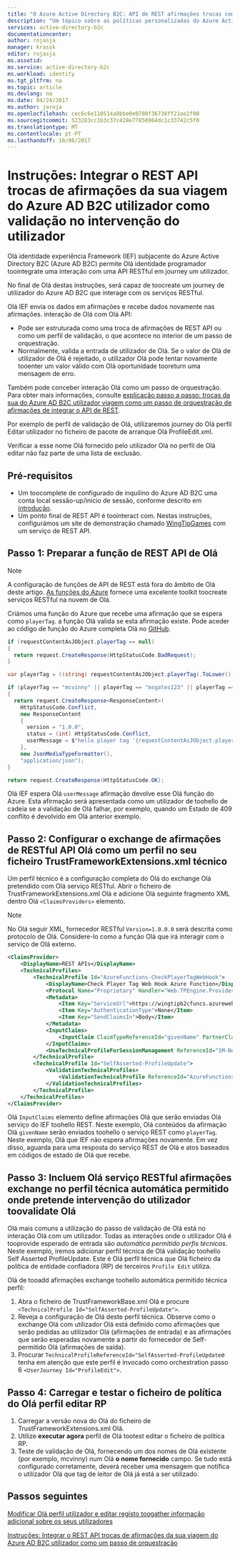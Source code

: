```yaml
---
title: "O Azure Active Directory B2C: API de REST afirmações trocas como validação | Microsoft Docs"
description: "Um tópico sobre as políticas personalizadas do Azure Active Directory B2C"
services: active-directory-b2c
documentationcenter: 
author: rojasja
manager: krassk
editor: rojasja
ms.assetid: 
ms.service: active-directory-b2c
ms.workload: identity
ms.tgt_pltfrm: na
ms.topic: article
ms.devlang: na
ms.date: 04/24/2017
ms.author: joroja
ms.openlocfilehash: cec6c6e110514a8bbe0e0780f36738ff21ae2f00
ms.sourcegitcommit: 523283cc1b3c37c428e77850964dc1c33742c5f0
ms.translationtype: MT
ms.contentlocale: pt-PT
ms.lasthandoff: 10/06/2017
---
```

# <a name="walkthrough-integrate-rest-api-claims-exchanges-in-your-azure-ad-b2c-user-journey-as-validation-on-user-input"></a>Instruções: Integrar o REST API trocas de afirmações da sua viagem do Azure AD B2C utilizador como validação no intervenção do utilizador

Olá identidade experiência Framework (IEF) subjacente do Azure Active Directory B2C (Azure AD B2C) permite Olá identidade programador toointegrate uma interação com uma API RESTful em journey um utilizador.  

No final de Olá destas instruções, será capaz de toocreate um journey de utilizador do Azure AD B2C que interage com os serviços RESTful.

Olá IEF envia os dados em afirmações e recebe dados novamente nas afirmações. interação de Olá com Olá API:

- Pode ser estruturada como uma troca de afirmações de REST API ou como um perfil de validação, o que acontece no interior de um passo de orquestração.
- Normalmente, valida a entrada de utilizador de Olá. Se o valor de Olá de utilizador de Olá é rejeitado, o utilizador Olá pode tentar novamente tooenter um valor válido com Olá oportunidade tooreturn uma mensagem de erro.

Também pode conceber interação Olá como um passo de orquestração. Para obter mais informações, consulte [explicação passo a passo: trocas da sua do Azure AD B2C utilizador viagem como um passo de orquestração de afirmações de integrar o API de REST](active-directory-b2c-rest-api-step-custom.md).

Por exemplo de perfil de validação de Olá, utilizaremos journey do Olá perfil Editar utilizador no ficheiro de pacote de arranque Olá ProfileEdit.xml.

Verificar a esse nome Olá fornecido pelo utilizador Olá no perfil de Olá editar não faz parte de uma lista de exclusão.

## <a name="prerequisites"></a>Pré-requisitos

- Um toocomplete de configurado de inquilino do Azure AD B2C uma conta local sessão-up/início de sessão, conforme descrito em [introdução](active-directory-b2c-get-started-custom.md).
- Um ponto final de REST API é toointeract com. Nestas instruções, configurámos um site de demonstração chamado [WingTipGames](https://wingtipgamesb2c.azurewebsites.net/) com um serviço de REST API.

## <a name="step-1-prepare-hello-rest-api-function"></a>Passo 1: Preparar a função de REST API de Olá

> [!NOTE]
> A configuração de funções de API de REST está fora do âmbito de Olá deste artigo. [As funções do Azure](https://docs.microsoft.com/azure/azure-functions/functions-reference) fornece uma excelente toolkit toocreate serviços RESTful na nuvem de Olá.

Criámos uma função do Azure que recebe uma afirmação que se espera como `playerTag`. a função Olá valida se esta afirmação existe. Pode aceder ao código de função do Azure completa Olá no [GitHub](https://github.com/Azure-Samples/active-directory-b2c-advanced-policies/tree/master/AzureFunctionsSamples).

```csharp
if (requestContentAsJObject.playerTag == null)
{
  return request.CreateResponse(HttpStatusCode.BadRequest);
}

var playerTag = ((string) requestContentAsJObject.playerTag).ToLower();

if (playerTag == "mcvinny" || playerTag == "msgates123" || playerTag == "revcottonmarcus")
{
  return request.CreateResponse<ResponseContent>(
    HttpStatusCode.Conflict,
    new ResponseContent
    {
      version = "1.0.0",
      status = (int) HttpStatusCode.Conflict,
      userMessage = $"hello player tag '{requestContentAsJObject.playerTag}' is already used."
    },
    new JsonMediaTypeFormatter(),
    "application/json");
}

return request.CreateResponse(HttpStatusCode.OK);
```

Olá IEF espera Olá `userMessage` afirmação devolve esse Olá função do Azure. Esta afirmação será apresentada como um utilizador de toohello de cadeia se a validação de Olá falhar, por exemplo, quando um Estado de 409 conflito é devolvido em Olá anterior exemplo.

## <a name="step-2-configure-hello-restful-api-claims-exchange-as-a-technical-profile-in-your-trustframeworkextensionsxml-file"></a>Passo 2: Configurar o exchange de afirmações de RESTful API Olá como um perfil no seu ficheiro TrustFrameworkExtensions.xml técnico

Um perfil técnico é a configuração completa do Olá do exchange Olá pretendido com Olá serviço RESTful. Abrir o ficheiro de TrustFrameworkExtensions.xml Olá e adicione Olá seguinte fragmento XML dentro Olá `<ClaimsProviders>` elemento.

> [!NOTE]
> No Olá seguir XML, fornecedor RESTful `Version=1.0.0.0` será descrita como protocolo de Olá. Considere-lo como a função Olá que irá interagir com o serviço de Olá externo. <!-- TODO: A full definition of hello schema can be found...link tooRESTful Provider schema definition>-->

```xml
<ClaimsProvider>
    <DisplayName>REST APIs</DisplayName>
    <TechnicalProfiles>
        <TechnicalProfile Id="AzureFunctions-CheckPlayerTagWebHook">
            <DisplayName>Check Player Tag Web Hook Azure Function</DisplayName>
            <Protocol Name="Proprietary" Handler="Web.TPEngine.Providers.RestfulProvider, Web.TPEngine, Version=1.0.0.0, Culture=neutral, PublicKeyToken=null" />
            <Metadata>
                <Item Key="ServiceUrl">https://wingtipb2cfuncs.azurewebsites.net/api/CheckPlayerTagWebHook?code=L/05YRSpojU0nECzM4Tp3LjBiA2ZGh3kTwwp1OVV7m0SelnvlRVLCg==</Item>
                <Item Key="AuthenticationType">None</Item>
                <Item Key="SendClaimsIn">Body</Item>
            </Metadata>
            <InputClaims>
                <InputClaim ClaimTypeReferenceId="givenName" PartnerClaimType="playerTag" />
            </InputClaims>
            <UseTechnicalProfileForSessionManagement ReferenceId="SM-Noop" />
        </TechnicalProfile>
        <TechnicalProfile Id="SelfAsserted-ProfileUpdate">
            <ValidationTechnicalProfiles>
                <ValidationTechnicalProfile ReferenceId="AzureFunctions-CheckPlayerTagWebHook" />
            </ValidationTechnicalProfiles>
        </TechnicalProfile>
    </TechnicalProfiles>
</ClaimsProvider>
```

Olá `InputClaims` elemento define afirmações Olá que serão enviadas Olá serviço do IEF toohello REST. Neste exemplo, Olá conteúdos da afirmação Olá `givenName` serão enviados toohello o serviço REST como `playerTag`. Neste exemplo, Olá que IEF não espera afirmações novamente. Em vez disso, aguarda para uma resposta do serviço REST de Olá e atos baseados em códigos de estado de Olá que recebe.

## <a name="step-3-include-hello-restful-service-claims-exchange-in-self-asserted-technical-profile-where-you-want-toovalidate-hello-user-input"></a>Passo 3: Incluem Olá serviço RESTful afirmações exchange no perfil técnica automática permitido onde pretende intervenção do utilizador toovalidate Olá

Olá mais comuns a utilização do passo de validação de Olá está no interação Olá com um utilizador. Todas as interações onde o utilizador Olá é tooprovide esperado de entrada são *automática permitido perfis técnicas*. Neste exemplo, iremos adicionar perfil técnica de Olá validação toohello Self Asserted ProfileUpdate. Este é Olá perfil técnica que Olá ficheiro da política de entidade confiadora (RP) de terceiros `Profile Edit` utiliza.

Olá de tooadd afirmações exchange toohello automática permitido técnica perfil:

1. Abra o ficheiro de TrustFrameworkBase.xml Olá e procure `<TechnicalProfile Id="SelfAsserted-ProfileUpdate">`.
2. Reveja a configuração de Olá deste perfil técnica. Observe como o exchange Olá com utilizador Olá está definido como afirmações que serão pedidas ao utilizador Olá (afirmações de entrada) e as afirmações que serão esperadas novamente a partir do fornecedor de Self-permitido Olá (afirmações de saída).
3. Procurar `TechnicalProfileReferenceId="SelfAsserted-ProfileUpdate`e tenha em atenção que este perfil é invocado como orchestration passo 6 `<UserJourney Id="ProfileEdit">`.

## <a name="step-4-upload-and-test-hello-profile-edit-rp-policy-file"></a>Passo 4: Carregar e testar o ficheiro de política do Olá perfil editar RP

1. Carregar a versão nova do Olá do ficheiro de TrustFrameworkExtensions.xml Olá.
2. Utilize **executar agora** perfil de Olá tootest editar o ficheiro de política RP.
3. Teste de validação de Olá, fornecendo um dos nomes de Olá existente (por exemplo, mcvinny) num Olá **o nome fornecido** campo. Se tudo está configurado corretamente, deverá receber uma mensagem que notifica o utilizador Olá que tag de leitor de Olá já está a ser utilizado.

## <a name="next-steps"></a>Passos seguintes

[Modificar Olá perfil utilizador e editar registo toogather informação adicional sobre os seus utilizadores](active-directory-b2c-create-custom-attributes-profile-edit-custom.md)

[Instruções: Integrar o REST API trocas de afirmações da sua viagem do Azure AD B2C utilizador como um passo de orquestração](active-directory-b2c-rest-api-step-custom.md)
